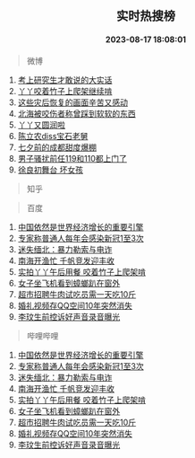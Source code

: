 <div align="center"><h2>实时热搜榜</h2><h4>2023-08-17 18:08:01</h4></div>

> 微博  

1. [考上研究生才敢说的大实话](https://s.weibo.com/weibo?q=%23%E8%80%83%E4%B8%8A%E7%A0%94%E7%A9%B6%E7%94%9F%E6%89%8D%E6%95%A2%E8%AF%B4%E7%9A%84%E5%A4%A7%E5%AE%9E%E8%AF%9D%23&t=31&band_rank=1&Refer=top)<br />
2. [丫丫咬着竹子上爬架继续啃](https://s.weibo.com/weibo?q=%23%E4%B8%AB%E4%B8%AB%E5%92%AC%E7%9D%80%E7%AB%B9%E5%AD%90%E4%B8%8A%E7%88%AC%E6%9E%B6%E7%BB%A7%E7%BB%AD%E5%95%83%23&t=31&band_rank=2&Refer=top)<br />
3. [这些灾后恢复的画面辛苦又感动](https://s.weibo.com/weibo?q=%23%E8%BF%99%E4%BA%9B%E7%81%BE%E5%90%8E%E6%81%A2%E5%A4%8D%E7%9A%84%E7%94%BB%E9%9D%A2%E8%BE%9B%E8%8B%A6%E5%8F%88%E6%84%9F%E5%8A%A8%23&t=31&band_rank=3&Refer=top)<br />
4. [北海被咬伤者称曾踩到软软的东西](https://s.weibo.com/weibo?q=%23%E5%8C%97%E6%B5%B7%E8%A2%AB%E5%92%AC%E4%BC%A4%E8%80%85%E7%A7%B0%E6%9B%BE%E8%B8%A9%E5%88%B0%E8%BD%AF%E8%BD%AF%E7%9A%84%E4%B8%9C%E8%A5%BF%23&t=31&band_rank=4&Refer=top)<br />
5. [丫丫又圆润啦](https://s.weibo.com/weibo?q=%23%E4%B8%AB%E4%B8%AB%E5%8F%88%E5%9C%86%E6%B6%A6%E5%95%A6%23&t=31&band_rank=5&Refer=top)<br />
6. [陈立农diss宝石老舅](https://s.weibo.com/weibo?q=%23%E9%99%88%E7%AB%8B%E5%86%9Cdiss%E5%AE%9D%E7%9F%B3%E8%80%81%E8%88%85%23&t=31&band_rank=6&Refer=top)<br />
7. [七夕前的成都甜度爆棚](https://s.weibo.com/weibo?q=%23%E4%B8%83%E5%A4%95%E5%89%8D%E7%9A%84%E6%88%90%E9%83%BD%E7%94%9C%E5%BA%A6%E7%88%86%E6%A3%9A%23&t=31&band_rank=7&Refer=top)<br />
8. [男子骚扰前任119和110都上门了](https://s.weibo.com/weibo?q=%23%E7%94%B7%E5%AD%90%E9%AA%9A%E6%89%B0%E5%89%8D%E4%BB%BB119%E5%92%8C110%E9%83%BD%E4%B8%8A%E9%97%A8%E4%BA%86%23&t=31&band_rank=8&Refer=top)<br />
9. [徐良初舞台 坏女孩](https://s.weibo.com/weibo?q=%E5%BE%90%E8%89%AF%E5%88%9D%E8%88%9E%E5%8F%B0%20%E5%9D%8F%E5%A5%B3%E5%AD%A9&t=31&band_rank=9&Refer=top)<br />

> 知乎  


> 百度  

1. [中国依然是世界经济增长的重要引擎](https://www.baidu.com/s?wd=%E4%B8%AD%E5%9B%BD%E4%BE%9D%E7%84%B6%E6%98%AF%E4%B8%96%E7%95%8C%E7%BB%8F%E6%B5%8E%E5%A2%9E%E9%95%BF%E7%9A%84%E9%87%8D%E8%A6%81%E5%BC%95%E6%93%8E&sa=fyb_news&rsv_dl=fyb_news)<br />
2. [专家称普通人每年会感染新冠1至3次](https://www.baidu.com/s?wd=%E4%B8%93%E5%AE%B6%E7%A7%B0%E6%99%AE%E9%80%9A%E4%BA%BA%E6%AF%8F%E5%B9%B4%E4%BC%9A%E6%84%9F%E6%9F%93%E6%96%B0%E5%86%A01%E8%87%B33%E6%AC%A1&sa=fyb_news&rsv_dl=fyb_news)<br />
3. [迷失缅北：暴力勒索与电诈](https://www.baidu.com/s?wd=%E8%BF%B7%E5%A4%B1%E7%BC%85%E5%8C%97%EF%BC%9A%E6%9A%B4%E5%8A%9B%E5%8B%92%E7%B4%A2%E4%B8%8E%E7%94%B5%E8%AF%88&sa=fyb_news&rsv_dl=fyb_news)<br />
4. [南海开渔忙 千帆竞发迎丰收](https://www.baidu.com/s?wd=%E5%8D%97%E6%B5%B7%E5%BC%80%E6%B8%94%E5%BF%99+%E5%8D%83%E5%B8%86%E7%AB%9E%E5%8F%91%E8%BF%8E%E4%B8%B0%E6%94%B6&sa=fyb_news&rsv_dl=fyb_news)<br />
5. [实拍丫丫午后用餐 咬着竹子上爬架啃](https://www.baidu.com/s?wd=%E5%AE%9E%E6%8B%8D%E4%B8%AB%E4%B8%AB%E5%8D%88%E5%90%8E%E7%94%A8%E9%A4%90+%E5%92%AC%E7%9D%80%E7%AB%B9%E5%AD%90%E4%B8%8A%E7%88%AC%E6%9E%B6%E5%95%83&sa=fyb_news&rsv_dl=fyb_news)<br />
6. [女子坐飞机看到蟑螂趴在窗外](https://www.baidu.com/s?wd=%E5%A5%B3%E5%AD%90%E5%9D%90%E9%A3%9E%E6%9C%BA%E7%9C%8B%E5%88%B0%E8%9F%91%E8%9E%82%E8%B6%B4%E5%9C%A8%E7%AA%97%E5%A4%96&sa=fyb_news&rsv_dl=fyb_news)<br />
7. [超市招聘牛肉试吃员需一天吃10斤](https://www.baidu.com/s?wd=%E8%B6%85%E5%B8%82%E6%8B%9B%E8%81%98%E7%89%9B%E8%82%89%E8%AF%95%E5%90%83%E5%91%98%E9%9C%80%E4%B8%80%E5%A4%A9%E5%90%8310%E6%96%A4&sa=fyb_news&rsv_dl=fyb_news)<br />
8. [婚礼视频存QQ空间10年突然消失](https://www.baidu.com/s?wd=%E5%A9%9A%E7%A4%BC%E8%A7%86%E9%A2%91%E5%AD%98QQ%E7%A9%BA%E9%97%B410%E5%B9%B4%E7%AA%81%E7%84%B6%E6%B6%88%E5%A4%B1&sa=fyb_news&rsv_dl=fyb_news)<br />
9. [李玟生前控诉好声音录音曝光](https://www.baidu.com/s?wd=%E6%9D%8E%E7%8E%9F%E7%94%9F%E5%89%8D%E6%8E%A7%E8%AF%89%E5%A5%BD%E5%A3%B0%E9%9F%B3%E5%BD%95%E9%9F%B3%E6%9B%9D%E5%85%89&sa=fyb_news&rsv_dl=fyb_news)<br />

> 哔哩哔哩  

1. [中国依然是世界经济增长的重要引擎](https://www.baidu.com/s?wd=%E4%B8%AD%E5%9B%BD%E4%BE%9D%E7%84%B6%E6%98%AF%E4%B8%96%E7%95%8C%E7%BB%8F%E6%B5%8E%E5%A2%9E%E9%95%BF%E7%9A%84%E9%87%8D%E8%A6%81%E5%BC%95%E6%93%8E&sa=fyb_news&rsv_dl=fyb_news)<br />
2. [专家称普通人每年会感染新冠1至3次](https://www.baidu.com/s?wd=%E4%B8%93%E5%AE%B6%E7%A7%B0%E6%99%AE%E9%80%9A%E4%BA%BA%E6%AF%8F%E5%B9%B4%E4%BC%9A%E6%84%9F%E6%9F%93%E6%96%B0%E5%86%A01%E8%87%B33%E6%AC%A1&sa=fyb_news&rsv_dl=fyb_news)<br />
3. [迷失缅北：暴力勒索与电诈](https://www.baidu.com/s?wd=%E8%BF%B7%E5%A4%B1%E7%BC%85%E5%8C%97%EF%BC%9A%E6%9A%B4%E5%8A%9B%E5%8B%92%E7%B4%A2%E4%B8%8E%E7%94%B5%E8%AF%88&sa=fyb_news&rsv_dl=fyb_news)<br />
4. [南海开渔忙 千帆竞发迎丰收](https://www.baidu.com/s?wd=%E5%8D%97%E6%B5%B7%E5%BC%80%E6%B8%94%E5%BF%99+%E5%8D%83%E5%B8%86%E7%AB%9E%E5%8F%91%E8%BF%8E%E4%B8%B0%E6%94%B6&sa=fyb_news&rsv_dl=fyb_news)<br />
5. [实拍丫丫午后用餐 咬着竹子上爬架啃](https://www.baidu.com/s?wd=%E5%AE%9E%E6%8B%8D%E4%B8%AB%E4%B8%AB%E5%8D%88%E5%90%8E%E7%94%A8%E9%A4%90+%E5%92%AC%E7%9D%80%E7%AB%B9%E5%AD%90%E4%B8%8A%E7%88%AC%E6%9E%B6%E5%95%83&sa=fyb_news&rsv_dl=fyb_news)<br />
6. [女子坐飞机看到蟑螂趴在窗外](https://www.baidu.com/s?wd=%E5%A5%B3%E5%AD%90%E5%9D%90%E9%A3%9E%E6%9C%BA%E7%9C%8B%E5%88%B0%E8%9F%91%E8%9E%82%E8%B6%B4%E5%9C%A8%E7%AA%97%E5%A4%96&sa=fyb_news&rsv_dl=fyb_news)<br />
7. [超市招聘牛肉试吃员需一天吃10斤](https://www.baidu.com/s?wd=%E8%B6%85%E5%B8%82%E6%8B%9B%E8%81%98%E7%89%9B%E8%82%89%E8%AF%95%E5%90%83%E5%91%98%E9%9C%80%E4%B8%80%E5%A4%A9%E5%90%8310%E6%96%A4&sa=fyb_news&rsv_dl=fyb_news)<br />
8. [婚礼视频存QQ空间10年突然消失](https://www.baidu.com/s?wd=%E5%A9%9A%E7%A4%BC%E8%A7%86%E9%A2%91%E5%AD%98QQ%E7%A9%BA%E9%97%B410%E5%B9%B4%E7%AA%81%E7%84%B6%E6%B6%88%E5%A4%B1&sa=fyb_news&rsv_dl=fyb_news)<br />
9. [李玟生前控诉好声音录音曝光](https://www.baidu.com/s?wd=%E6%9D%8E%E7%8E%9F%E7%94%9F%E5%89%8D%E6%8E%A7%E8%AF%89%E5%A5%BD%E5%A3%B0%E9%9F%B3%E5%BD%95%E9%9F%B3%E6%9B%9D%E5%85%89&sa=fyb_news&rsv_dl=fyb_news)<br />
